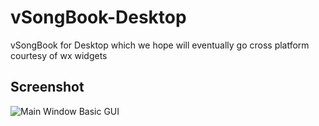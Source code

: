 # vSongBook-Desktop
vSongBook for Desktop which we hope will eventually go cross platform courtesy of wx widgets
## Screenshot

![Main Window Basic GUI](https://github.com/JackSiro/vSongBook-Desktop/screenshots/blob/master/basicgui.png "vSongBook Cpp")